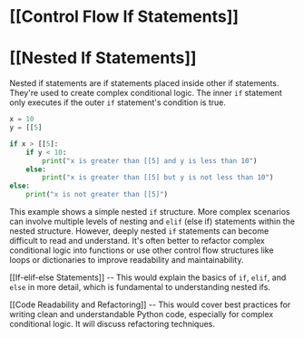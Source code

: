 # [[Control Flow If Statements]]
# [[Nested If Statements]] 
Nested if statements are if statements placed inside other if statements.  They're used to create complex conditional logic.  The inner `if` statement only executes if the outer `if` statement's condition is true.

```python
x = 10
y = [[5]

if x > [[5]:
    if y < 10:
        print("x is greater than [[5] and y is less than 10")
    else:
        print("x is greater than [[5] but y is not less than 10")
else:
    print("x is not greater than [[5]")

```

This example shows a simple nested `if` structure.  More complex scenarios can involve multiple levels of nesting and `elif` (else if) statements within the nested structure.  However, deeply nested `if` statements can become difficult to read and understand. It's often better to refactor complex conditional logic into functions or use other control flow structures like loops or dictionaries to improve readability and maintainability.


[[If-elif-else Statements]]  --  This would explain the basics of `if`, `elif`, and `else` in more detail, which is fundamental to understanding nested ifs.

[[Code Readability and Refactoring]] --  This would cover best practices for writing clean and understandable Python code,  especially for complex conditional logic.  It will discuss refactoring techniques.
